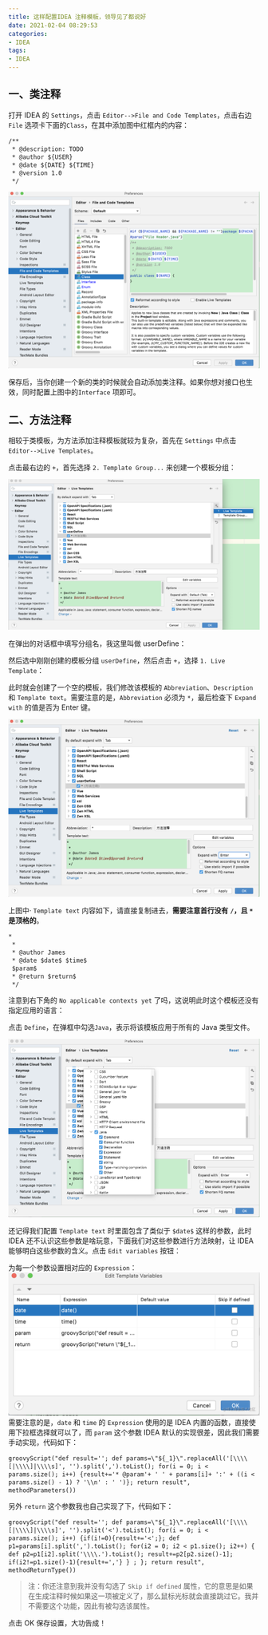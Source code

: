 ```yaml
---
title: 这样配置IDEA 注释模板，领导见了都说好
date: 2021-02-04 08:29:53
categories:
- IDEA
tags:
- IDEA
---
```


## 一、类注释

打开 IDEA 的 `Settings`，点击 `Editor-->File and Code Templates`，点击右边 `File` 选项卡下面的`Class`，在其中添加图中红框内的内容：

```
/**
 * @description: TODO 
 * @author ${USER}
 * @date ${DATE} ${TIME}
 * @version 1.0
 */
```

![截屏2021-11-08 19.05.55](https://raw.githubusercontent.com/ChangNingbo/blog_img/main/img202208081406243.png)

保存后，当你创建一个新的类的时候就会自动添加类注释。如果你想对接口也生效，同时配置上图中的`Interface` 项即可。

## 二、方法注释

相较于类模板，为方法添加注释模板就较为复杂，首先在 `Settings` 中点击 `Editor-->Live Templates`。

点击最右边的 `+`，首先选择 `2. Template Group...` 来创建一个模板分组：

![截屏2021-11-08 19.07.08](https://raw.githubusercontent.com/ChangNingbo/blog_img/main/img202208081406260.png)

在弹出的对话框中填写分组名，我这里叫做 userDefine：

然后选中刚刚创建的模板分组 `userDefine`，然后点击 `+`，选择 `1. Live Template`：

此时就会创建了一个空的模板，我们修改该模板的 `Abbreviation`、`Description` 和 `Template text`。需要注意的是，`Abbreviation` 必须为 `*`，最后检查下 `Expand with` 的值是否为 Enter 键。

![截屏2021-11-08 19.09.24](https://raw.githubusercontent.com/ChangNingbo/blog_img/main/img202208081406736.png)

上图中· `Template text` 内容如下，请直接复制进去，**需要注意首行没有** **`/`，且 `*` 是顶格的**。

```
*
 * 
 * @author James
 * @date $date$ $time$ 
 $param$ 
 * @return $return$
 */
```

注意到右下角的 `No applicable contexts yet` 了吗，这说明此时这个模板还没有指定应用的语言：

点击 `Define`，在弹框中勾选`Java`，表示将该模板应用于所有的 Java 类型文件。

![截屏2021-11-08 19.10.59](https://raw.githubusercontent.com/ChangNingbo/blog_img/main/img202208081406155.png)

还记得我们配置 `Template text` 时里面包含了类似于 `$date$` 这样的参数，此时 IDEA 还不认识这些参数是啥玩意，下面我们对这些参数进行方法映射，让 IDEA 能够明白这些参数的含义。点击 `Edit variables` 按钮：

为每一个参数设置相对应的 `Expression`：
![截屏2021-11-08 19.28.59.png](https://raw.githubusercontent.com/ChangNingbo/blog_img/main/img202208081406058.png)
需要注意的是，`date` 和 `time` 的 `Expression` 使用的是 IDEA 内置的函数，直接使用下拉框选择就可以了，而 `param` 这个参数 IDEA 默认的实现很差，因此我们需要手动实现，代码如下：

```
groovyScript("def result=''; def params=\"${_1}\".replaceAll('[\\\\[|\\\\]|\\\\s]', '').split(',').toList(); for(i = 0; i < params.size(); i++) {result+='* @param'+ ' ' + params[i]+ ':' + ((i < params.size() - 1) ? '\\n' : ' ')}; return result", methodParameters())
```

另外 `return` 这个参数我也自己实现了下，代码如下：

```
groovyScript("def result=''; def params=\"${_1}\".replaceAll('[\\\\[|\\\\]|\\\\s]', '').split('<').toList(); for(i = 0; i < params.size(); i++) {if(i!=0){result+='<';}; def p1=params[i].split(',').toList(); for(i2 = 0; i2 < p1.size(); i2++) { def p2=p1[i2].split('\\\\.').toList(); result+=p2[p2.size()-1]; if(i2!=p1.size()-1){result+=','} } ; }; return result", methodReturnType())
```

> 注：你还注意到我并没有勾选了 `Skip if defined` 属性，它的意思是如果在生成注释时候如果这一项被定义了，那么鼠标光标就会直接跳过它。我并不需要这个功能，因此有被勾选该属性。

点击 OK 保存设置，大功告成！